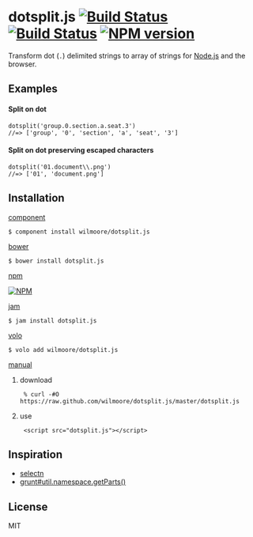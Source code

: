 # dotsplit.js [![Build Status](https://travis-ci.org/wilmoore/dotsplit.js.png?branch=master)](https://travis-ci.org/wilmoore/dotsplit.js) [![Build Status](https://david-dm.org/wilmoore/dotsplit.js.png)](https://david-dm.org/wilmoore/dotsplit.js) [![NPM version](https://badge.fury.io/js/dotsplit.js.png)](http://badge.fury.io/js/dotsplit.js)

  Transform dot (`.`) delimited strings to array of strings for [Node.js][] and the browser.

## Examples

#### Split on dot

    dotsplit('group.0.section.a.seat.3')
    //=> ['group', '0', 'section', 'a', 'seat', '3']

#### Split on dot preserving escaped characters

    dotsplit('01.document\\.png')
    //=> ['01', 'document.png']

## Installation

[component](http://component.io/wilmoore/dotsplit.js)

    $ component install wilmoore/dotsplit.js

[bower](http://sindresorhus.com/bower-components/)

    $ bower install dotsplit.js

[npm](https://npmjs.org/package/dotsplit.js)

[![NPM](https://nodei.co/npm/dotsplit.js.png?downloads=true)](https://nodei.co/npm/dotsplit.js/)

[jam](http://jamjs.org/packages/#/details/dotsplit.js)

    $ jam install dotsplit.js

[volo](http://volojs.org)

    $ volo add wilmoore/dotsplit.js

[manual][]

1. download

        % curl -#O https://raw.github.com/wilmoore/dotsplit.js/master/dotsplit.js

2. use

        <script src="dotsplit.js"></script>

## Inspiration

- [selectn][]
- [grunt#util.namespace.getParts()][getParts]

## License

  MIT

[selectn]:  https://github.com/wilmoore/selectn
[Node.js]:  http://nodejs.org
[getParts]: https://github.com/gruntjs/grunt/blob/master/lib/util/namespace.js#L17
[manual]:   http://yuiblog.com/blog/2006/06/01/global-domination/

